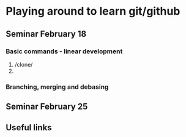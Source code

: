 # Playing around to learn git/github
## Seminar February 18
### Basic commands - linear development
1. /clone/
2.
### Branching, merging and debasing
## Seminar February 25

## Useful links
